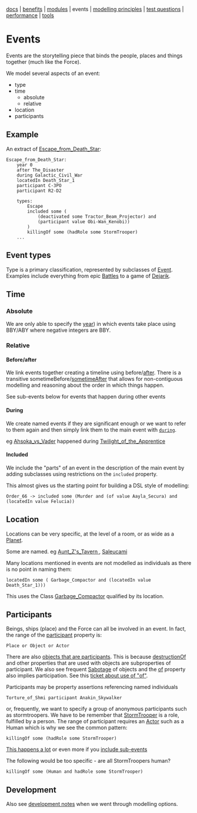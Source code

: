 [docs](index.md) |
[benefits](benefits.md) |
[modules](modularisation.md) |
events |
[modelling principles](modelling-principles.md) |
[test questions](test-questions.md) |
[performance](performance.md) |
[tools](tools.md)

# Events

Events are the storytelling piece that binds the people, places and things together (much like the Force).

We model several aspects of an event:
- type
- time
    - absolute 
    - relative 
- location
- participants

## Example
An extract of [Escape_from_Death_Star](https://star-wars-ontology.herokuapp.com/individuals/2106755960/):

    Escape_from_Death_Star:
        year 0
        after The_Disaster
        during Galactic_Civil_War
        locatedIn Death_Star_1
        participant C-3PO
        participant R2-D2

        types:
            Escape
            included some (
                (deactivated some Tractor_Beam_Projector) and
                (participant value Obi-Wan_Kenobi))
            )
            killingOf some (hadRole some StormTrooper)
        ...

## Event types

Type is a primary classification, represented by subclasses of [Event](https://star-wars-ontology.herokuapp.com/classes/-885778338/).
Examples include everything from epic [Battles](https://star-wars-ontology.herokuapp.com/classes/1029558972/)
to a game of [Dejarik](https://star-wars-ontology.herokuapp.com/classes/-2034936224/).

## Time

### Absolute

We are only able to specify the [year](https://star-wars-ontology.herokuapp.com/dataproperties/-949412319/))
in which events take place using BBY/ABY where negative integers are BBY.

### Relative

#### Before/after

We link events together creating a timeline using before/[after](https://star-wars-ontology.herokuapp.com/objectproperties/-860382272/).
There is a transitive sometimeBefore/[sometimeAfter](https://star-wars-ontology.herokuapp.com/objectproperties/149909119/) that allows for non-contiguous modelling and reasoning about the order in which things happen.

See sub-events below for events that happen during other events

#### During

We create named events if they are significant enough or we want to refer to them again and
then simply link them to the main event with [```during```](https://star-wars-ontology.herokuapp.com/objectproperties/2021350437/).

eg [Ahsoka_vs_Vader](https://star-wars-ontology.herokuapp.com/individuals/-235925682/) happened during
[Twilight_of_the_Apprentice](https://star-wars-ontology.herokuapp.com/individuals/1276993948/)

#### Included

We include the "parts" of an event in the description of the main event by adding subclasses
using restrictions on the ```included``` property.

This almost gives us the starting point for building a DSL style of modelling:

    Order_66 -> included some (Murder and (of value Aayla_Secura) and (locatedIn value Felucia))


## Location

Locations can be very specific, at the level of a room, or as wide as a [Planet](https://star-wars-ontology.herokuapp.com/classes/1439953820/).

Some are named. eg [Aunt_Z's_Tavern ](https://star-wars-ontology.herokuapp.com/individuals/1935040626/), 
[Saleucami ](https://star-wars-ontology.herokuapp.com/individuals/969687628/)

Many locations mentioned in events are not modelled as individuals as there is
no point in naming them:

    locatedIn some ( Garbage_Compactor and (locatedIn value Death_Star_1)))

This uses the Class [Garbage_Compactor](https://star-wars-ontology.herokuapp.com/classes/436233824/) qualified by its location.


## Participants

Beings, ships (place) and the Force can all be involved in an event.
In fact, the range of the [participant](https://star-wars-ontology.herokuapp.com/objectproperties/-185694953/) property is:

    Place or Object or Actor

There are also [objects that are participants](https://star-wars-ontology.herokuapp.com/dlquery/?expression=Object+and+participatedIn+some+Event&syntax=man).
This is because [destructionOf](https://star-wars-ontology.herokuapp.com/objectproperties/1355984909/) and other properties
that are used with objects are subproperties of participant. We also see
frequent [Sabotage](https://star-wars-ontology.herokuapp.com/classes/771483562/) of objects and the
[of](https://star-wars-ontology.herokuapp.com/objectproperties/-953113669/) property also implies participation.
See this [ticket about use of "of"](https://github.com/nickdrummond/star-wars-ontology/issues/15).

Participants may be property assertions referencing named individuals

    Torture_of_Shmi participant Anakin_Skywalker

or, frequently, we want to specify a group of anonymous participants
such as stormtroopers. We have to be remember that [StormTrooper](https://star-wars-ontology.herokuapp.com/classes/251660378/)
is a role, fulfilled by a person. The range of participant requires an [Actor](https://star-wars-ontology.herokuapp.com/classes/-890024007/)
such as a Human which is why we see the common pattern:

    killingOf some (hadRole some StormTrooper)

[This happens a lot](https://star-wars-ontology.herokuapp.com/dlquery/?expression=killingOf+some+%28hadRole+some+StormTrooper%29&syntax=man)
or even more if you [include sub-events](https://star-wars-ontology.herokuapp.com/dlquery/?expression=%28killingOf+some+%28hadRole+some+StormTrooper%29%29+or+%28included+some+%28killingOf+some+%28hadRole+some+StormTrooper%29%29%29&syntax=man)

The following would be too specific - are all StormTroopers human?

    killingOf some (Human and hadRole some StormTrooper)


## Development

Also see [development notes](events-options.md) when we went through modelling options.